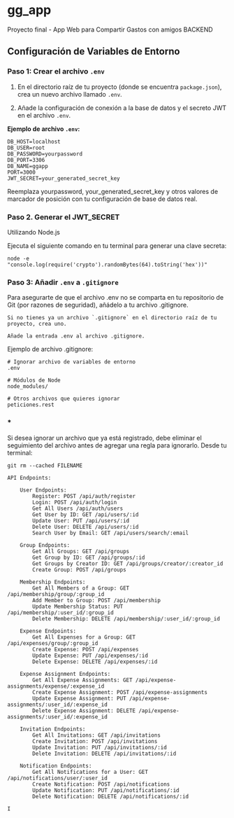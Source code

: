 # gg_app
Proyecto final - App Web para Compartir Gastos con amigos
BACKEND

## Configuración de Variables de Entorno

### Paso 1: Crear el archivo `.env`

1. En el directorio raíz de tu proyecto (donde se encuentra `package.json`), crea un nuevo archivo llamado `.env`.

2. Añade la configuración de conexión a la base de datos y el secreto JWT en el archivo `.env`.

**Ejemplo de archivo `.env`:**

```plaintext
DB_HOST=localhost
DB_USER=root
DB_PASSWORD=yourpassword
DB_PORT=3306
DB_NAME=ggapp
PORT=3000
JWT_SECRET=your_generated_secret_key
```
Reemplaza yourpassword, your_generated_secret_key y otros valores de marcador de posición con tu configuración de base de datos real.

### Paso 2. Generar el JWT_SECRET

Utilizando Node.js

Ejecuta el siguiente comando en tu terminal para generar una clave secreta:

`node -e "console.log(require('crypto').randomBytes(64).toString('hex'))"`

### Paso 3: Añadir `.env` a `.gitignore`

Para asegurarte de que el archivo .env no se comparta en tu repositorio de Git (por razones de seguridad), añádelo a tu archivo .gitignore.

    Si no tienes ya un archivo `.gitignore` en el directorio raíz de tu proyecto, crea uno.

    Añade la entrada .env al archivo .gitignore.

Ejemplo de archivo .gitignore:

```plaintext
# Ignorar archivo de variables de entorno
.env

# Módulos de Node
node_modules/

# Otros archivos que quieres ignorar
peticiones.rest
```
### * 
Si desea ignorar un archivo que ya está registrado, debe eliminar el seguimiento del archivo antes de agregar una regla para ignorarlo. 
Desde tu terminal:

`git rm --cached FILENAME`

```plaintext
API Endpoints:

    User Endpoints:
        Register: POST /api/auth/register
        Login: POST /api/auth/login
        Get All Users /api/auth/users
        Get User by ID: GET /api/users/:id
        Update User: PUT /api/users/:id
        Delete User: DELETE /api/users/:id
        Search User by Email: GET /api/users/search/:email

    Group Endpoints:
        Get All Groups: GET /api/groups
        Get Group by ID: GET /api/groups/:id
        Get Groups by Creator ID: GET /api/groups/creator/:creator_id
        Create Group: POST /api/groups

    Membership Endpoints:
        Get All Members of a Group: GET /api/membership/group/:group_id
        Add Member to Group: POST /api/membership
        Update Membership Status: PUT /api/membership/:user_id/:group_id
        Delete Membership: DELETE /api/membership/:user_id/:group_id

    Expense Endpoints:
        Get All Expenses for a Group: GET /api/expenses/group/:group_id
        Create Expense: POST /api/expenses
        Update Expense: PUT /api/expenses/:id
        Delete Expense: DELETE /api/expenses/:id

    Expense Assignment Endpoints:
        Get All Expense Assignments: GET /api/expense-assignments/expense/:expense_id
        Create Expense Assignment: POST /api/expense-assignments
        Update Expense Assignment: PUT /api/expense-assignments/:user_id/:expense_id
        Delete Expense Assignment: DELETE /api/expense-assignments/:user_id/:expense_id

    Invitation Endpoints:
        Get All Invitations: GET /api/invitations
        Create Invitation: POST /api/invitations
        Update Invitation: PUT /api/invitations/:id
        Delete Invitation: DELETE /api/invitations/:id

    Notification Endpoints:
        Get All Notifications for a User: GET /api/notifications/user/:user_id
        Create Notification: POST /api/notifications
        Update Notification: PUT /api/notifications/:id
        Delete Notification: DELETE /api/notifications/:id

I

